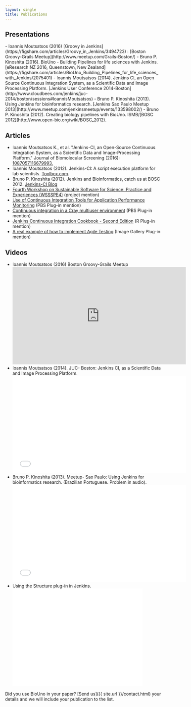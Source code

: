 ```yaml
---
layout: single
title: Publications
---
```


<h2 id="presentations">Presentations</h2>
- Ioannis Moutsatsos (2016) [Groovy in Jenkins](https://figshare.com/articles/Groovy_in_Jenkins/3494723) : [Boston Groovy-Grails Meetup](http://www.meetup.com/Grails-Boston/)
- Bruno P. Kinoshita (2016). BioUno - Building Pipelines for life sciences with Jenkins. [eResearch NZ 2016, Queenstown, New Zealand](https://figshare.com/articles/BioUno_Building_Pipelines_for_life_sciences_with_Jenkins/2075401)
- Ioannis Moutsatsos (2014). Jenkins CI, an Open Source Continuous Integration System, as a Scientific Data and Image Processing Platform. [Jenkins User Conference 2014-Boston](http://www.cloudbees.com/jenkins/juc-2014/boston/sessions#IoannisMoutsatsos)
- Bruno P. Kinoshita (2013). Using Jenkins for bioinformatics research. [Jenkins Sao Paulo Meetup 2013](http://www.meetup.com/jenkinsmeetup/events/133598002/)
- Bruno P. Kinoshita (2012). Creating biology pipelines with BioUno. ISMB/[BOSC 2012](http://www.open-bio.org/wiki/BOSC_2012).

<h2 id="articles">Articles</h2>

- Ioannis Moutsatsos K., et al. "Jenkins-CI, an Open-Source Continuous Integration System, as a Scientific Data and Image-Processing Platform." Journal of Biomolecular Screening (2016): [1087057116679993.](http://journals.sagepub.com/doi/abs/10.1177/1087057116679993)
- Ioannis Moutsatsos (2012). Jenkins-CI: A script execution platform for lab scientists. [Toolbox.com](http://it.toolbox.com/blogs/life-science-dev/jenkinsci-a-script-execution-platform-for-lab-scientists-54237).
- Bruno P. Kinoshita (2012). Jenkins and Bioinformatics, catch us at BOSC 2012. [Jenkins-CI Blog](http://jenkins-ci.org/content/jenkins-and-bioinformatics-catch-us-bosc-2012)
- [Fourth Workshop on Sustainable Software for Science: Practice and Experiences (WSSSPE4)](https://www.osti.gov/biblio/1503266) (project mention)
- [Use of Continuous Integration Tools for Application Performance Monitoring](https://cug.org/proceedings/cug2015_proceedings/includes/files/pap147-file2.pdf) (PBS Plug-in mention)
- [Continuous integration in a Cray multiuser environment](https://cug.org/proceedings/cug2018_proceedings/includes/files/pap171s2-file1.pdf) (PBS Plug-in mention)
- [Jenkins Continuous Integration Cookbook - Second Edition](https://www.amazon.com/Jenkins-Continuous-Integration-Cookbook-Second/dp/1784390089) (R Plug-in mention)
- [A real example of how to implement Agile Testing](https://upcommons.upc.edu/bitstream/handle/2117/77376/memoria.pdf?sequence=1&isAllowed=y) (Image Gallery Plug-in mention)

<h2 id="videos">Videos</h2>

<ul>
 <li>
 Ioannis Moutsatsos (2016) Boston Groovy-Grails Meetup
 <br/><iframe width="560" height="315" src="https://www.youtube.com/embed/ajj1s0TBBnM" frameborder="0" allowfullscreen></iframe>
 </li>
  <li>
    Ioannis Moutsatsos (2014). JUC- Boston: Jenkins CI, as a Scientific Data and Image Processing Platform.
    <br/><iframe width="560" height="315" src="//www.youtube.com/embed/nW02VEEXxlk?list=UUKlF3GIFy9KVUefVbycx_vw" frameborder="0" allowfullscreen></iframe>
  </li>
  <li>
    Bruno P. Kinoshita (2013). Meetup- Sao Paulo: Using Jenkins for bioinformatics research. (Brazilian Portuguese. Problem in audio).
    <br/><iframe width="560" height="315" src="//www.youtube.com/embed/-XDSfarsBPM" frameborder="0" allowfullscreen></iframe>
  </li>
  <li>
  Using the Structure plug-in in Jenkins. 
    <br/><iframe width="420" height="315" src="//www.youtube.com/embed/4xZh6xxiTv4" frameborder="0" allowfullscreen></iframe>
  </li>
</ul>

Did you use BioUno in your paper? [Send us]({{ site.url }}/contact.html) your details and we will include your publication to the list.
